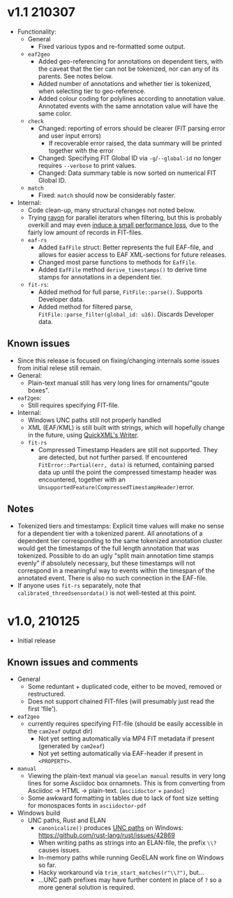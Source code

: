 # v1.1 210307
- Functionality:
    - General
        - Fixed various typos and re-formatted some output.
    - `eaf2geo`
        - Added geo-referencing for annotations on dependent tiers, with the caveat that the tier can not be tokenized, nor can any of its parents. See notes below.
        - Added number of annotations and whether tier is tokenized, when selecting tier to geo-reference.
        - Added colour coding for polylines according to annotation value. Annotated events with the same annotation value will have the same color.
    - `check`
        - Changed: reporting of errors should be clearer (FIT parsing error and user input errors)
            - If recoverable error raised, the data summary will be printed together with the error
        - Changed: Specifying FIT Global ID via `-g`/`--global-id` no longer requires `--verbose` to print values.
        - Changed: Data summary table is now sorted on numerical FIT Global ID.
    - `match`
        - Fixed: `match` should now be considerably faster.
- Internal:
    - Code clean-up, many structural changes not noted below.
    - Trying [rayon](https://github.com/rayon-rs/rayon) for parallel iterators when filtering, but this is probably overkill and may even [induce a small performance loss](https://github.com/rayon-rs/rayon/issues/648), due to the fairly low amount of records in FIT-files.
    - `eaf-rs`
        - Added `EafFile` struct: Better represents the full EAF-file, and allows for easier access to EAF XML-sections for future releases.
        - Changed most parse functions to methods for `EafFile`.
        - Added `EafFile` method `derive_timestamps()` to derive time stamps for annotations in a dependent tier.
    - `fit-rs`:
        - Added method for full parse, `FitFile::parse()`. Supports Developer data.
        - Added method for filtered parse, `FitFile::parse_filter(global_id: u16)`. Discards Developer data.
## Known issues
- Since this release is focused on fixing/changing internals some issues from initial relese still remain.
- General:
    - Plain-text manual still has very long lines for ornaments/"qoute boxes".
- `eaf2geo`:
    - Still requires specifying FIT-file.
- Internal:
    - Windows UNC paths still not properly handled
    - XML (EAF/KML) is still built with strings, which will hopefully change in the future, using [QuickXML's Writer](https://docs.rs/quick-xml/0.22.0/quick_xml/#writer).
    - `fit-rs`
        - Compressed Timestamp Headers are still not supported. They are detected, but not further parsed. If encountered `FitError::Partial(err, data)` is returned, containing parsed data up until the point the compressed timestamp header was encountered, together with an `UnsupportedFeature(CompressedTimestampHeader)`error.
## Notes
- Tokenized tiers and timestamps: Explicit time values will make no sense for a dependent tier with a tokenized parent. All annotations of a dependent tier corresponding to the same tokenized annotation cluster would get the timestamps of the full length annotation that was tokenized. Possible to do an ugly "split main annotation time stamps evenly" if absolutely necessary, but these timestamps will not correspond in a meaningful way to events within the timespan of the annotated event. There is also no such connection in the EAF-file.
- If anyone uses `fit-rs` separately, note that `calibrated_threedsensordata()` is not well-tested at this point.
# v1.0, 210125
- Initial release
## Known issues and comments
- General
    - Some reduntant + duplicated code, either to be moved, removed or restructured.
    - Does not support chained FIT-files (will presumably just read the first 'file').
- `eaf2geo`
    - currently requires specifying FIT-file (should be easily accessible in the `cam2eaf` output dir)
        - Not yet setting automatically via MP4 FIT metadata if present (generated by `cam2eaf`)
        - Not yet setting automatically via EAF-header if present in `<PROPERTY>`.
- `manual`
    - Viewing the plain-text manual via `geoelan manual` results in very long lines for some Asciidoc box ornamnets. This is from converting from Asciidoc -> HTML -> plain-text. (`asciidoctor` + `pandoc`)
    - Some awkward formatting in tables due to lack of font size setting for monospaces fonts in `asciidoctor-pdf`
- Windows build
    - UNC paths, Rust and ELAN
        - `canonicalize()` produces [UNC paths](https://docs.microsoft.com/en-us/openspecs/windows_protocols/ms-dfsc/149a3039-98ce-491a-9268-2f5ddef08192) on Windows: <https://github.com/rust-lang/rust/issues/42869>
        - When writing paths as strings into an ELAN-file, the prefix `\\?` causes issues.
        - In-memory paths while running GeoELAN work fine on Windows so far.
        - Hacky workaround via `trim_start_matches(r"\\?")`, but...
        - ...UNC path prefixes may have further content in place of `?` so a more general solution is required.
